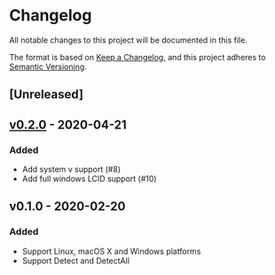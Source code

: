 # Changelog
All notable changes to this project will be documented in this file.

The format is based on [Keep a Changelog](https://keepachangelog.com/en/1.0.0/),
and this project adheres to [Semantic Versioning](https://semver.org/spec/v2.0.0.html).

## [Unreleased]

## [v0.2.0] - 2020-04-21

### Added

- Add system v support (#8)
- Add full windows LCID support (#10)

## v0.1.0 - 2020-02-20

### Added

- Support Linux, macOS X and Windows platforms
- Support Detect and DetectAll

[v0.2.0]: https://github.com/Xuanwo/go-locale/compare/v0.1.0...v0.2.0
